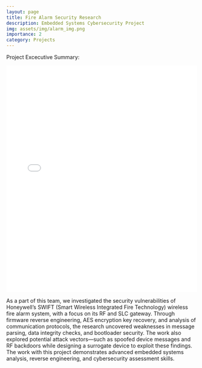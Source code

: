 ```yaml
---
layout: page
title: Fire Alarm Security Research
description: Embedded Systems Cybersecurity Project
img: assets/img/alarm_img.png
importance: 2
category: Projects
---
```


Project Excecutive Summary:

<iframe
  src="{{ '/assets/pdf/fire_alarm_paper.pdf' | relative_url }}"
  width="100%"
  height="600px"
  style="border: none;">
</iframe>

As a part of this team, we investigated the security vulnerabilities of Honeywell’s SWIFT (Smart Wireless Integrated Fire Technology) wireless fire alarm system, with a focus on its RF and SLC gateway. Through firmware reverse engineering, AES encryption key recovery, and analysis of communication protocols, the research uncovered weaknesses in message parsing, data integrity checks, and bootloader security. The work also explored potential attack vectors—such as spoofed device messages and RF backdoors while designing a surrogate device to exploit these findings. The work with this project demonstrates advanced embedded systems analysis, reverse engineering, and cybersecurity assessment skills.
